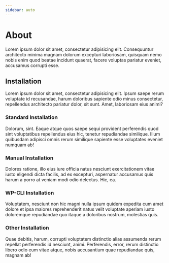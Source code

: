 ```yaml
---
sidebar: auto
---
```


# About

Lorem ipsum dolor sit amet, consectetur adipisicing elit. Consequuntur architecto minima magnam dolorum excepturi laboriosam, quisquam nemo nobis enim quod beatae incidunt quaerat, facere voluptas pariatur eveniet, accusamus corrupti esse.

## Installation

Lorem ipsum dolor sit amet, consectetur adipisicing elit. Ipsum saepe rerum voluptate id recusandae, harum doloribus sapiente odio minus consectetur, repellendus architecto pariatur dolor, sit sunt. Amet, laboriosam eius animi?

### Standard Installation

Dolorum, sint. Eaque atque quos saepe sequi provident perferendis quod sint voluptatibus repellendus eius hic, tenetur repudiandae similique. Illum quibusdam adipisci omnis rerum similique sapiente esse voluptates eveniet numquam ab!

### Manual Installation

Dolores ratione, illo eius iure officia natus nesciunt exercitationem vitae iusto eligendi dicta facilis, ad ex excepturi, aspernatur accusamus quis harum a porro at veniam modi odio delectus. Hic, ea.

### WP-CLI Installation

Voluptatem, nesciunt non hic magni nulla ipsum quidem expedita cum amet dolore et ipsa maiores reprehenderit natus velit voluptate aperiam iusto doloremque repudiandae quo itaque a doloribus nostrum, molestias quis.

### Other Installation

Quae debitis, harum, corrupti voluptatem distinctio alias assumenda rerum repellat perferendis id nesciunt, animi. Perferendis, error, rerum distinctio libero odio eum vitae atque, nobis accusantium quae repudiandae quis, magnam ab!